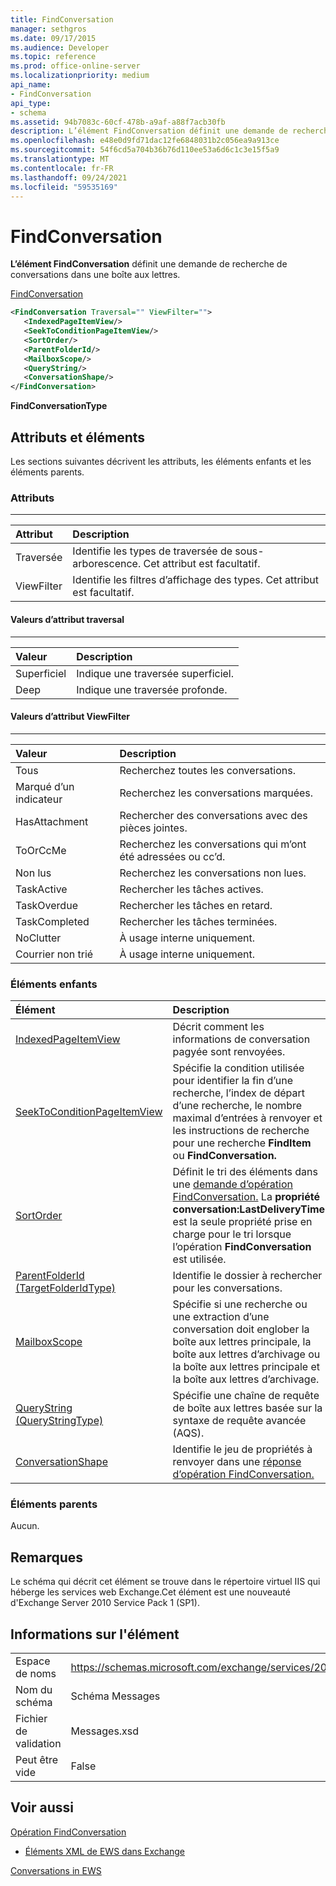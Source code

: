 ```yaml
---
title: FindConversation
manager: sethgros
ms.date: 09/17/2015
ms.audience: Developer
ms.topic: reference
ms.prod: office-online-server
ms.localizationpriority: medium
api_name:
- FindConversation
api_type:
- schema
ms.assetid: 94b7083c-60cf-478b-a9af-a88f7acb30fb
description: L’élément FindConversation définit une demande de recherche de conversations dans une boîte aux lettres.
ms.openlocfilehash: e48e0d9fd71dac12fe6848031b2c056ea9a913ce
ms.sourcegitcommit: 54f6cd5a704b36b76d110ee53a6d6c1c3e15f5a9
ms.translationtype: MT
ms.contentlocale: fr-FR
ms.lasthandoff: 09/24/2021
ms.locfileid: "59535169"
---
```

# <a name="findconversation"></a>FindConversation

**L’élément FindConversation** définit une demande de recherche de conversations dans une boîte aux lettres. 
  
[FindConversation](findconversation.md)
  
```XML
<FindConversation Traversal="" ViewFilter="">
   <IndexedPageItemView/>
   <SeekToConditionPageItemView/>
   <SortOrder/>
   <ParentFolderId/>
   <MailboxScope/>
   <QueryString/>
   <ConversationShape/>
</FindConversation>
```

 **FindConversationType**
## <a name="attributes-and-elements"></a>Attributs et éléments

Les sections suivantes décrivent les attributs, les éléments enfants et les éléments parents.
  
### <a name="attributes"></a>Attributs

****

|**Attribut**|**Description**|
|:-----|:-----|
|Traversée  <br/> |Identifie les types de traversée de sous-arborescence. Cet attribut est facultatif.  <br/> |
|ViewFilter  <br/> |Identifie les filtres d’affichage des types. Cet attribut est facultatif.  <br/> |
   
#### <a name="traversal-attribute-values"></a>Valeurs d’attribut traversal

****

|**Valeur**|**Description**|
|:-----|:-----|
|Superficiel  <br/> |Indique une traversée superficiel.  <br/> |
|Deep  <br/> |Indique une traversée profonde.  <br/> |
   
#### <a name="viewfilter-attribute-values"></a>Valeurs d’attribut ViewFilter

****

|**Valeur**|**Description**|
|:-----|:-----|
|Tous  <br/> |Recherchez toutes les conversations.  <br/> |
|Marqué d’un indicateur  <br/> |Recherchez les conversations marquées.  <br/> |
|HasAttachment  <br/> |Rechercher des conversations avec des pièces jointes.  <br/> |
|ToOrCcMe  <br/> |Recherchez les conversations qui m’ont été adressées ou cc’d.  <br/> |
|Non lus  <br/> |Recherchez les conversations non lues.  <br/> |
|TaskActive  <br/> |Rechercher les tâches actives.  <br/> |
|TaskOverdue  <br/> |Rechercher les tâches en retard.  <br/> |
|TaskCompleted  <br/> |Rechercher les tâches terminées.  <br/> |
|NoClutter  <br/> |À usage interne uniquement.  <br/> |
|Courrier non trié  <br/> |À usage interne uniquement.  <br/> |
   
### <a name="child-elements"></a>Éléments enfants

|**Élément**|**Description**|
|:-----|:-----|
|[IndexedPageItemView](indexedpageitemview.md) <br/> |Décrit comment les informations de conversation pagyée sont renvoyées.  <br/> |
|[SeekToConditionPageItemView](seektoconditionpageitemview.md) <br/> |Spécifie la condition utilisée pour identifier la fin d’une recherche, l’index de départ d’une recherche, le nombre maximal d’entrées à renvoyer et les instructions de recherche pour une recherche **FindItem** ou **FindConversation.**  <br/> |
|[SortOrder](sortorder.md) <br/> |Définit le tri des éléments dans une [demande d’opération FindConversation.](findconversation-operation.md) La **propriété conversation:LastDeliveryTime** est la seule propriété prise en charge pour le tri lorsque l’opération **FindConversation** est utilisée.  <br/> |
|[ParentFolderId (TargetFolderIdType)](parentfolderid-targetfolderidtype.md) <br/> |Identifie le dossier à rechercher pour les conversations.  <br/> |
|[MailboxScope](mailboxscope.md) <br/> |Spécifie si une recherche ou une extraction d’une conversation doit englober la boîte aux lettres principale, la boîte aux lettres d’archivage ou la boîte aux lettres principale et la boîte aux lettres d’archivage.  <br/> |
|[QueryString (QueryStringType)](querystring-querystringtype.md) <br/> |Spécifie une chaîne de requête de boîte aux lettres basée sur la syntaxe de requête avancée (AQS).  <br/> |
|[ConversationShape](conversationshape.md) <br/> |Identifie le jeu de propriétés à renvoyer dans une [réponse d’opération FindConversation.](findconversation-operation.md)  <br/> |
   
### <a name="parent-elements"></a>Éléments parents

Aucun.
  
## <a name="remarks"></a>Remarques

Le schéma qui décrit cet élément se trouve dans le répertoire virtuel IIS qui héberge les services web Exchange.Cet élément est une nouveauté d'Exchange Server 2010 Service Pack 1 (SP1).
  
## <a name="element-information"></a>Informations sur l'élément

|||
|:-----|:-----|
|Espace de noms  <br/> |https://schemas.microsoft.com/exchange/services/2006/messages  <br/> |
|Nom du schéma  <br/> |Schéma Messages  <br/> |
|Fichier de validation  <br/> |Messages.xsd  <br/> |
|Peut être vide  <br/> |False  <br/> |
   
## <a name="see-also"></a>Voir aussi



[Opération FindConversation](findconversation-operation.md)


- [Éléments XML de EWS dans Exchange](ews-xml-elements-in-exchange.md)


[Conversations in EWS](https://msdn.microsoft.com/library/91e64629-db6c-4c94-9dcb-d386232e8467%28Office.15%29.aspx)

